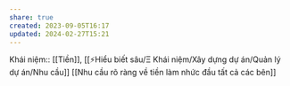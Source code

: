 ```yaml
---
share: true
created: 2023-09-05T16:17
updated: 2024-02-27T15:21
---
```

Khái niệm:: [[Tiền]], [[⚡Hiểu biết sâu/Ξ Khái niệm/Xây dựng dự án/Quản lý dự án/Nhu cầu]]
[[Nhu cầu rõ ràng về tiền làm nhức đầu tất cả các bên]]